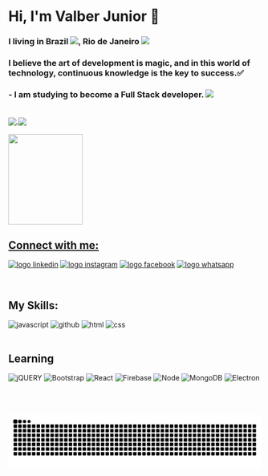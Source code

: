 <h1> Hi, I'm Valber Junior 👋</h1>

### I living in Brazil <img src="https://cdn.iconscout.com/icon/free/png-64/brazil-3596654-2998698.png" width="30px">, Rio de Janeiro <img src="https://cdn.iconscout.com/icon/premium/png-64-thumb/rio-de-janeiro-brazil-1813045-1538458.png" width="50px">
### I believe the art of development is magic, and in this world of technology, continuous knowledge is the key to success.✅

### - I am studying to become a Full Stack developer. <img src='https://cdn.iconscout.com/icon/free/png-64/developer-2309864-1943774.png' width="60px">
<br>
<div style="display=inline-block">
  <a href="https://github.com/ValberJunior">
  <img height="160em"   align="center" src="https://github-readme-stats.vercel.app/api?username=ValberJunior&show_icons=true&theme=dark&include_all_commits=true&count_private=true"/>
  <img height="160em"  align="center" src="https://github-readme-stats.vercel.app/api/top-langs/?username=ValberJunior&&layout=compact&hide=shell&theme=dark"/>
</div>
<br>
  <img align="center" width="148" height="180" src="https://media.giphy.com/media/Xev2JdopBxGj1LuGvt/giphy.gif">
 <br>

## Connect with me:

<a href="https://www.linkedin.com/in/valber-junior-238217b4"><img src="https://cdn.iconscout.com/icon/free/png-64/linkedin-40-151141.png" type="image/png" alt="logo linkedin" ></a>
<a href="https://www.instagram.com/valber_junnior/"><img src="https://cdn.iconscout.com/icon/free/png-64/instagram-188-498425.png" type="image/png" alt="logo instagram" ></a>
<a href="https://www.facebook.com/junior.vieira.33886305/"><img src="https://cdn.iconscout.com/icon/free/png-64/facebook-262-721949.png" type="image/png" alt="logo facebook" ></a>
           <a href="https://api.whatsapp.com/send?phone=5521990267142"><img src="https://cdn.iconscout.com/icon/free/png-64/whatsapp-43-189795.png" type="image/png" alt="logo whatsapp" ></a>

<br>
<h2>My Skills:</h2>
<div style="display=inline-block">
<img src="https://cdn.iconscout.com/icon/free/png-256/javascript-2752148-2284965.png" alt="javascript" width="60px" height="60px">
         <img src="https://cdn.iconscout.com/icon/free/png-64/github-115-438237.png" alt="github" width="60px" height="60px">
         <img src="https://cdn.iconscout.com/icon/free/png-64/html5-2038876-1720089.png" alt="html" width="60px" height="60px">
         <img src="https://cdn.jsdelivr.net/gh/devicons/devicon/icons/css3/css3-original-wordmark.svg" alt="css" width="60px" height="60px">
 </div>
 <br>
<h2>Learning</h2>
 <div style="display=inline-block">
 <img src="https://cdn.jsdelivr.net/gh/devicons/devicon/icons/jquery/jquery-plain-wordmark.svg" alt="jQUERY" width="60px" height="60px">
         <img src="https://cdn.jsdelivr.net/gh/devicons/devicon/icons/bootstrap/bootstrap-plain-wordmark.svg" alt="Bootstrap" width="60px" height="60px">
         <img src="https://cdn.jsdelivr.net/gh/devicons/devicon/icons/react/react-original-wordmark.svg" alt="React" width="60px" height="60px">
         <img src="https://cdn.jsdelivr.net/gh/devicons/devicon/icons/firebase/firebase-plain-wordmark.svg" alt="Firebase" width="60px" height="60px">
         <img src="https://cdn.jsdelivr.net/gh/devicons/devicon/icons/nodejs/nodejs-plain.svg" alt="Node" width="60px" height="60px">
         <img src="https://cdn.jsdelivr.net/gh/devicons/devicon/icons/mongodb/mongodb-original-wordmark.svg" alt="MongoDB" width="60px" height="60px">
         <img src="https://cdn.iconscout.com/icon/free/png-64/electron-3628748-3029973.png" alt="Electron" width="60px" height="60px"> 
 </div>
 <br><br><br>
  
  ![Snake animation](https://github.com/ValberJunior/ValberJunior/blob/output/github-contribution-grid-snake.svg)
      
